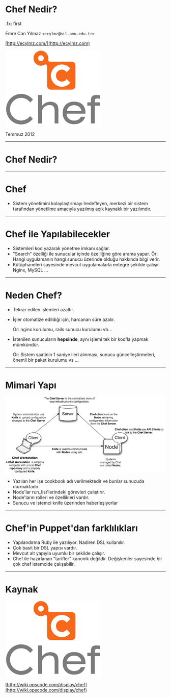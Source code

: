 # Chef Nedir?

.fx: first

Emre Can Yılmaz `<ecylmz@bil.omu.edu.tr>`

[http://ecylmz.com/](http://ecylmz.com)

![chef](media/chef-logo.png)

Temmuz 2012

---

# Chef Nedir?

---

# Chef

- Sistem yönetimini kolaylaştırmayı hedefleyen, merkezi bir sistem tarafından
  yönetilme amacıyla yazılmış açık kaynaklı bir yazılımdır.

---

# Chef ile Yapılabilecekler

- Sistemleri kod yazarak yönetme imkanı sağlar.
- "Search" özelliği ile sunucular içinde özelliğine göre arama yapar.
  Ör: Hangi uygulamanın hangi sunucu üzerinde olduğu hakkında
  bilgi verir.
- Kütüphaneleri sayesinde mevcut uygulamalarla entegre şekilde çalışır. Nginx, MySQL ...

---

# Neden Chef?

- Tekrar edilen işlemleri azaltır.
- İşler otomatize edildiği için, harcanan süre azalır.

  Ör: nginx kurulumu, rails sunucu kurulumu vb...

- İstenilen sunucuların **hepsinde**, aynı işlemi tek bir kod'la yapmak mümkündür.

  Ör: Sistem saatinin 1 saniye ileri alınması, sunucu güncelleştirmeleri, önemli bir paket kurulumu vs ...

---

# Mimari Yapı

![chef-basics-nwc](media/chef-basics-nwc.png)

- Yazılan her işe cookbook adı verilmektedir ve bunlar sunucuda durmaktadır.
- Node'lar run_list'lerindeki görevleri çalıştırır.
- Node'ların rolleri ve özellikleri vardır.
- Sunucu ve istemci knife üzerinden haberleşiyorlar

---

# Chef'in Puppet'dan farklılıkları

- Yapılandırma Ruby ile yazılıyor. Nadiren DSL kullanılır.
- Çok basit bir DSL yapısı vardır.
- Mevcut alt yapıyla uyumlu bir şekilde çalışır.
- Chef ile hazırlanan "tarifler" kanonik değildir. Değişkenler sayesinde bir çok
  chef istemcide çalışabilir.

---

# Kaynak

![chef](media/chef-logo.png)

[http://wiki.opscode.com/display/chef](http://wiki.opscode.com/display/chef)
